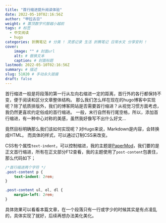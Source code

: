 ```yaml
---
title: "首行缩进提升阅读体验"
date: 2022-05-10T02:16:56Z
author: "甲拉古日"
weight: # 置顶数字代替越小越前
tags: # 标签
  - 中文阅读
  - hugo
categories: 折腾笔记 # 分类 ! 灵感记录 生活 折腾笔记 日常水文 分享安利 !
cover:
    image: "" # 封面url
    alt: # 替换文本
    caption: # 封面标题
lastmod: 2022-05-10T02:16:56Z
summary: # 描述
slug: 51020 # 手动永久链接
draft: false
---
```

首行缩进一般是将段落的第一行从左向右缩进一定的距离，首行外的各行都保持不变，便于阅读和区分文章整体结构。
那么我们怎么样在现在的hugo博客中实现呢？除了纸质排版外，我们的博客网站是否需要首行缩进？从视觉习惯方面考虑，我仍然更喜欢约定俗成的首行缩进。 一般，末行自然有行尾空格，所以，添加首行缩进，有一种中心对称的美感，虽然我好像写不出什么好文...

竟然目标明确那么我们该如何实现呢？对Hugo来说，Markdown是内容，会转换成HTML。 而具体的样式，可以通过订制CSS来改变。

CSS有个属性`text-indent`，可以控制缩进，我的主题是[PaperMod](https://git.io/hugopapermod)，我们要的是正文首行缩进，所有在正文部分F12查看，我的主题使用了`post-content`包裹住，那么代码如下；



```css
/*首行缩进两个字符 */
.post-content p {
    text-indent: 2rem;
}

.post-content ul, ol, dl {
    margin-left: 2rem;
}
```

具体效果可以看看本篇文章，在一个段落只有一行或字少的时候其实是有点凌乱的，具体实现了就好，后续再想办法美化美化。

